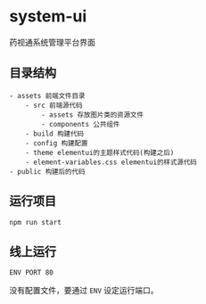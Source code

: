 # system-ui

药视通系统管理平台界面

## 目录结构
```
- assets 前端文件目录
    - src 前端源代码
        - assets 存放图片类的资源文件
        - components 公共组件
    - build 构建代码
    - config 构建配置
    - theme elementui的主题样式代码(构建之后)
    - element-variables.css elementui的样式源代码
- public 构建后的代码
```

## 运行项目

```
npm run start
```

## 线上运行

```
ENV PORT 80
```

没有配置文件，要通过 `ENV` 设定运行端口。
